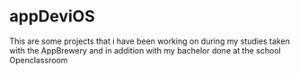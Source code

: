 # appDeviOS
This are some projects that i have been working on during my studies taken with the AppBrewery and in addition with my bachelor done at the school Openclassroom
